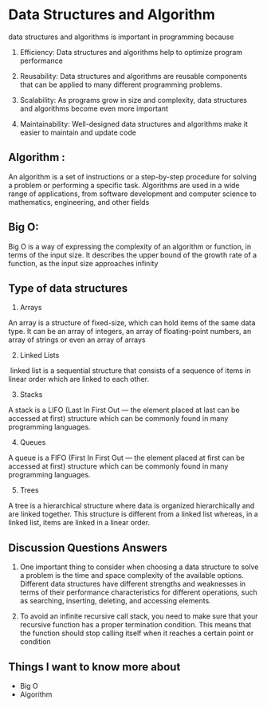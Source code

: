 # Data Structures and Algorithm
data structures and algorithms is important in programming because 

1. Efficiency: Data structures and algorithms help to optimize program performance

2. Reusability: Data structures and algorithms are reusable components that can be applied to many different programming problems.

3. Scalability: As programs grow in size and complexity, data structures and algorithms become even more important

4. Maintainability: Well-designed data structures and algorithms make it easier to maintain and update code
## Algorithm :
An algorithm is a set of instructions or a step-by-step procedure for solving a problem or performing a specific task.
Algorithms are used in a wide range of applications, from software development and computer science to mathematics, engineering, and other fields

## Big O: 
Big O  is a way of expressing the complexity of an algorithm or function, in terms of the input size. It describes the upper bound of the growth rate of a function, as the input size approaches infinity

## Type of data structures

1. Arrays

An array is a structure of fixed-size, which can hold items of the same data type. It can be an array of integers, an array of floating-point numbers, an array of strings or even an array of arrays

2. Linked Lists

 linked list is a sequential structure that consists of a sequence of items in linear order which are linked to each other.

3. Stacks

A stack is a LIFO (Last In First Out — the element placed at last can be accessed at first) structure which can be commonly found in many programming languages. 

4. Queues

A queue is a FIFO (First In First Out — the element placed at first can be accessed at first) structure which can be commonly found in many programming languages.

5. Trees

A tree is a hierarchical structure where data is organized hierarchically and are linked together. This structure is different from a linked list whereas, in a linked list, items are linked in a linear order.

## Discussion Questions Answers

1. One important thing to consider when choosing a data structure to solve a problem is the time and space complexity of the available options. Different data structures have different strengths and weaknesses in terms of their performance characteristics for different operations, such as searching, inserting, deleting, and accessing elements.

2. To avoid an infinite recursive call stack, you need to make sure that your recursive function has a proper termination condition. This means that the function should stop calling itself when it reaches a certain point or condition

## Things I want to know more about
* Big O 
* Algorithm
